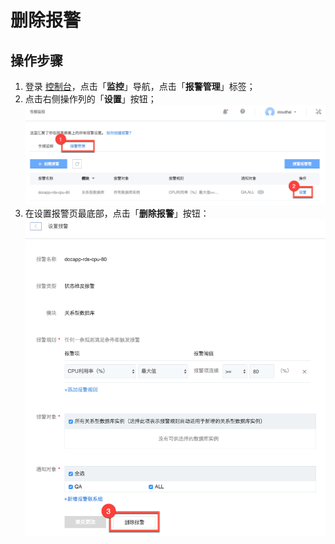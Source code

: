 # 删除报警

## 操作步骤

1. 登录 [控制台](https://c.163.com/dashboard#/m/apm/alarm/)，点击「**监控**」导航，点击「**报警管理**」标签；
2. 点击右侧操作列的「**设置**」按钮；
![](../image/使用指南-设置报警.png)
3. 在设置报警页最底部，点击「**删除报警**」按钮：
![](../image/使用指南-删除报警.png)



